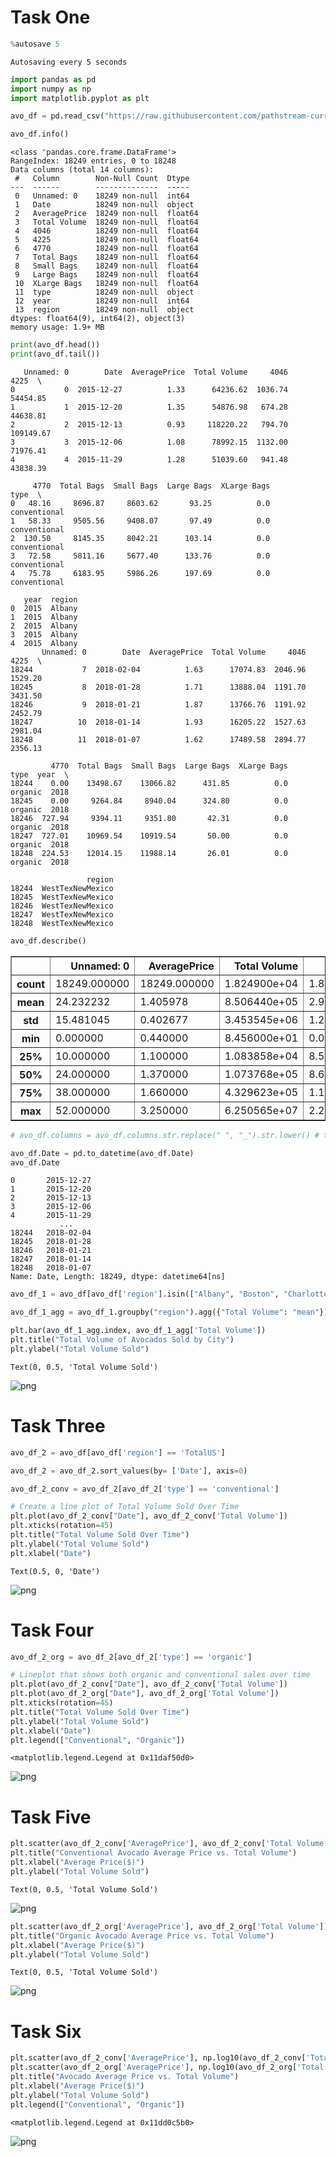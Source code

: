# Task One


```python
%autosave 5
```



    Autosaving every 5 seconds



```python
import pandas as pd
import numpy as np
import matplotlib.pyplot as plt
```


```python
avo_df = pd.read_csv("https://raw.githubusercontent.com/pathstream-curriculum/Python/master/avocado.csv")
```


```python
avo_df.info()
```

    <class 'pandas.core.frame.DataFrame'>
    RangeIndex: 18249 entries, 0 to 18248
    Data columns (total 14 columns):
     #   Column        Non-Null Count  Dtype  
    ---  ------        --------------  -----  
     0   Unnamed: 0    18249 non-null  int64  
     1   Date          18249 non-null  object 
     2   AveragePrice  18249 non-null  float64
     3   Total Volume  18249 non-null  float64
     4   4046          18249 non-null  float64
     5   4225          18249 non-null  float64
     6   4770          18249 non-null  float64
     7   Total Bags    18249 non-null  float64
     8   Small Bags    18249 non-null  float64
     9   Large Bags    18249 non-null  float64
     10  XLarge Bags   18249 non-null  float64
     11  type          18249 non-null  object 
     12  year          18249 non-null  int64  
     13  region        18249 non-null  object 
    dtypes: float64(9), int64(2), object(3)
    memory usage: 1.9+ MB



```python
print(avo_df.head())
print(avo_df.tail())
```

       Unnamed: 0        Date  AveragePrice  Total Volume     4046       4225  \
    0           0  2015-12-27          1.33      64236.62  1036.74   54454.85   
    1           1  2015-12-20          1.35      54876.98   674.28   44638.81   
    2           2  2015-12-13          0.93     118220.22   794.70  109149.67   
    3           3  2015-12-06          1.08      78992.15  1132.00   71976.41   
    4           4  2015-11-29          1.28      51039.60   941.48   43838.39   
    
         4770  Total Bags  Small Bags  Large Bags  XLarge Bags          type  \
    0   48.16     8696.87     8603.62       93.25          0.0  conventional   
    1   58.33     9505.56     9408.07       97.49          0.0  conventional   
    2  130.50     8145.35     8042.21      103.14          0.0  conventional   
    3   72.58     5811.16     5677.40      133.76          0.0  conventional   
    4   75.78     6183.95     5986.26      197.69          0.0  conventional   
    
       year  region  
    0  2015  Albany  
    1  2015  Albany  
    2  2015  Albany  
    3  2015  Albany  
    4  2015  Albany  
           Unnamed: 0        Date  AveragePrice  Total Volume     4046     4225  \
    18244           7  2018-02-04          1.63      17074.83  2046.96  1529.20   
    18245           8  2018-01-28          1.71      13888.04  1191.70  3431.50   
    18246           9  2018-01-21          1.87      13766.76  1191.92  2452.79   
    18247          10  2018-01-14          1.93      16205.22  1527.63  2981.04   
    18248          11  2018-01-07          1.62      17489.58  2894.77  2356.13   
    
             4770  Total Bags  Small Bags  Large Bags  XLarge Bags     type  year  \
    18244    0.00    13498.67    13066.82      431.85          0.0  organic  2018   
    18245    0.00     9264.84     8940.04      324.80          0.0  organic  2018   
    18246  727.94     9394.11     9351.80       42.31          0.0  organic  2018   
    18247  727.01    10969.54    10919.54       50.00          0.0  organic  2018   
    18248  224.53    12014.15    11988.14       26.01          0.0  organic  2018   
    
                     region  
    18244  WestTexNewMexico  
    18245  WestTexNewMexico  
    18246  WestTexNewMexico  
    18247  WestTexNewMexico  
    18248  WestTexNewMexico  



```python
avo_df.describe()
```




<div>
<style scoped>
    .dataframe tbody tr th:only-of-type {
        vertical-align: middle;
    }

    .dataframe tbody tr th {
        vertical-align: top;
    }

    .dataframe thead th {
        text-align: right;
    }
</style>
<table border="1" class="dataframe">
  <thead>
    <tr style="text-align: right;">
      <th></th>
      <th>Unnamed: 0</th>
      <th>AveragePrice</th>
      <th>Total Volume</th>
      <th>4046</th>
      <th>4225</th>
      <th>4770</th>
      <th>Total Bags</th>
      <th>Small Bags</th>
      <th>Large Bags</th>
      <th>XLarge Bags</th>
      <th>year</th>
    </tr>
  </thead>
  <tbody>
    <tr>
      <th>count</th>
      <td>18249.000000</td>
      <td>18249.000000</td>
      <td>1.824900e+04</td>
      <td>1.824900e+04</td>
      <td>1.824900e+04</td>
      <td>1.824900e+04</td>
      <td>1.824900e+04</td>
      <td>1.824900e+04</td>
      <td>1.824900e+04</td>
      <td>18249.000000</td>
      <td>18249.000000</td>
    </tr>
    <tr>
      <th>mean</th>
      <td>24.232232</td>
      <td>1.405978</td>
      <td>8.506440e+05</td>
      <td>2.930084e+05</td>
      <td>2.951546e+05</td>
      <td>2.283974e+04</td>
      <td>2.396392e+05</td>
      <td>1.821947e+05</td>
      <td>5.433809e+04</td>
      <td>3106.426507</td>
      <td>2016.147899</td>
    </tr>
    <tr>
      <th>std</th>
      <td>15.481045</td>
      <td>0.402677</td>
      <td>3.453545e+06</td>
      <td>1.264989e+06</td>
      <td>1.204120e+06</td>
      <td>1.074641e+05</td>
      <td>9.862424e+05</td>
      <td>7.461785e+05</td>
      <td>2.439660e+05</td>
      <td>17692.894652</td>
      <td>0.939938</td>
    </tr>
    <tr>
      <th>min</th>
      <td>0.000000</td>
      <td>0.440000</td>
      <td>8.456000e+01</td>
      <td>0.000000e+00</td>
      <td>0.000000e+00</td>
      <td>0.000000e+00</td>
      <td>0.000000e+00</td>
      <td>0.000000e+00</td>
      <td>0.000000e+00</td>
      <td>0.000000</td>
      <td>2015.000000</td>
    </tr>
    <tr>
      <th>25%</th>
      <td>10.000000</td>
      <td>1.100000</td>
      <td>1.083858e+04</td>
      <td>8.540700e+02</td>
      <td>3.008780e+03</td>
      <td>0.000000e+00</td>
      <td>5.088640e+03</td>
      <td>2.849420e+03</td>
      <td>1.274700e+02</td>
      <td>0.000000</td>
      <td>2015.000000</td>
    </tr>
    <tr>
      <th>50%</th>
      <td>24.000000</td>
      <td>1.370000</td>
      <td>1.073768e+05</td>
      <td>8.645300e+03</td>
      <td>2.906102e+04</td>
      <td>1.849900e+02</td>
      <td>3.974383e+04</td>
      <td>2.636282e+04</td>
      <td>2.647710e+03</td>
      <td>0.000000</td>
      <td>2016.000000</td>
    </tr>
    <tr>
      <th>75%</th>
      <td>38.000000</td>
      <td>1.660000</td>
      <td>4.329623e+05</td>
      <td>1.110202e+05</td>
      <td>1.502069e+05</td>
      <td>6.243420e+03</td>
      <td>1.107834e+05</td>
      <td>8.333767e+04</td>
      <td>2.202925e+04</td>
      <td>132.500000</td>
      <td>2017.000000</td>
    </tr>
    <tr>
      <th>max</th>
      <td>52.000000</td>
      <td>3.250000</td>
      <td>6.250565e+07</td>
      <td>2.274362e+07</td>
      <td>2.047057e+07</td>
      <td>2.546439e+06</td>
      <td>1.937313e+07</td>
      <td>1.338459e+07</td>
      <td>5.719097e+06</td>
      <td>551693.650000</td>
      <td>2018.000000</td>
    </tr>
  </tbody>
</table>
</div>




```python
# avo_df.columns = avo_df.columns.str.replace(" ", "_").str.lower() # this messed up some unit tests
```


```python
avo_df.Date = pd.to_datetime(avo_df.Date)
avo_df.Date
```




    0       2015-12-27
    1       2015-12-20
    2       2015-12-13
    3       2015-12-06
    4       2015-11-29
               ...    
    18244   2018-02-04
    18245   2018-01-28
    18246   2018-01-21
    18247   2018-01-14
    18248   2018-01-07
    Name: Date, Length: 18249, dtype: datetime64[ns]




```python
avo_df_1 = avo_df[avo_df['region'].isin(["Albany", "Boston", "Charlotte", "Louisville", "Spokane"])]
```


```python
avo_df_1_agg = avo_df_1.groupby("region").agg({"Total Volume": "mean"})
```


```python
plt.bar(avo_df_1_agg.index, avo_df_1_agg['Total Volume'])
plt.title("Total Volume of Avocados Sold by City")
plt.ylabel("Total Volume Sold")
```




    Text(0, 0.5, 'Total Volume Sold')




    
![png](Bivariate_files/Bivariate_11_1.png)
    


# Task Three


```python
avo_df_2 = avo_df[avo_df['region'] == 'TotalUS']
```


```python
avo_df_2 = avo_df_2.sort_values(by= ['Date'], axis=0)
```


```python
avo_df_2_conv = avo_df_2[avo_df_2['type'] == 'conventional']
```


```python
# Create a line plot of Total Volume Sold Over Time
plt.plot(avo_df_2_conv["Date"], avo_df_2_conv['Total Volume'])
plt.xticks(rotation=45)
plt.title("Total Volume Sold Over Time")
plt.ylabel("Total Volume Sold")
plt.xlabel("Date")
```




    Text(0.5, 0, 'Date')




    
![png](Bivariate_files/Bivariate_16_1.png)
    


# Task Four


```python
avo_df_2_org = avo_df_2[avo_df_2['type'] == 'organic']
```


```python
# Lineplot that shows both organic and conventional sales over time
plt.plot(avo_df_2_conv["Date"], avo_df_2_conv['Total Volume'])
plt.plot(avo_df_2_org["Date"], avo_df_2_org['Total Volume'])
plt.xticks(rotation=45)
plt.title("Total Volume Sold Over Time")
plt.ylabel("Total Volume Sold")
plt.xlabel("Date")
plt.legend(["Conventional", "Organic"])
```




    <matplotlib.legend.Legend at 0x11daf50d0>




    
![png](Bivariate_files/Bivariate_19_1.png)
    


# Task Five


```python
plt.scatter(avo_df_2_conv['AveragePrice'], avo_df_2_conv['Total Volume'])
plt.title("Conventional Avocado Average Price vs. Total Volume")
plt.xlabel("Average Price($)")
plt.ylabel("Total Volume Sold")
```




    Text(0, 0.5, 'Total Volume Sold')




    
![png](Bivariate_files/Bivariate_21_1.png)
    



```python
plt.scatter(avo_df_2_org['AveragePrice'], avo_df_2_org['Total Volume'])
plt.title("Organic Avocado Average Price vs. Total Volume")
plt.xlabel("Average Price($)")
plt.ylabel("Total Volume Sold")
```




    Text(0, 0.5, 'Total Volume Sold')




    
![png](Bivariate_files/Bivariate_22_1.png)
    


# Task Six


```python
plt.scatter(avo_df_2_conv['AveragePrice'], np.log10(avo_df_2_conv['Total Volume']), s=50, alpha=0.3)
plt.scatter(avo_df_2_org['AveragePrice'], np.log10(avo_df_2_org['Total Volume']), s=50, alpha=0.3)
plt.title("Avocado Average Price vs. Total Volume")
plt.xlabel("Average Price($)")
plt.ylabel("Total Volume Sold")
plt.legend(["Conventional", "Organic"])
```




    <matplotlib.legend.Legend at 0x11dd0c5b0>




    
![png](Bivariate_files/Bivariate_24_1.png)
    



```python

```
